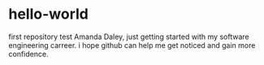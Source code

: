 # hello-world
first repository test
Amanda Daley, just getting started with my software engineering carreer. i hope github can help me get noticed and gain more confidence.
